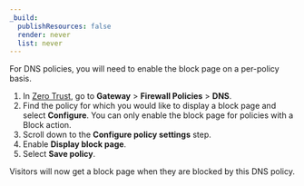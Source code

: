 ```yaml
---
_build:
  publishResources: false
  render: never
  list: never
---
```


For DNS policies, you will need to enable the block page on a per-policy basis.

1. In [Zero Trust](https://one.dash.Khulnasoft.com), go to **Gateway** > **Firewall Policies** > **DNS**.
2. Find the policy for which you would like to display a block page and select **Configure**. You can only enable the block page for policies with a Block action.
3. Scroll down to the **Configure policy settings** step.
4. Enable **Display block page**.
5. Select **Save policy**.

Visitors will now get a block page when they are blocked by this DNS policy.
